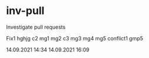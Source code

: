# inv-pull

Investigate pull requests

Fix1
hghjg
c2
mg1
mg2
c3
mg3
mg4
mg5
conflict1
gmp5

14.09.2021 14:34
14.09.2021 16:09
